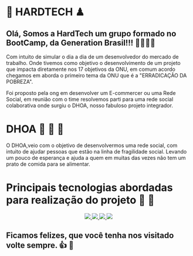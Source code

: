 # 🥇 HARDTECH ♟

## Olá, Somos a HardTech um grupo formado no BootCamp, da Generation Brasil!!! 🚀🚀🚀🚀

Com intuito de simular o dia a dia de um desenvolvedor do mercado de trabalho. Onde tivemos como objetivo o desenvolvimento de um projeto que impacta diretamente nos 17 objetivos da ONU, em comum acordo chegamos em aborda o primeiro tema da ONU que é a "ERRADICAÇÃO DA POBREZA". 

Foi proposto pela ong em desenvolver um E-commercer ou uma Rede Social, em reunião com o time resolvemos parti para uma rede social colaborativa onde surgiu o DHOA, nosso fabuloso projeto integrador. 

# DHOA 🥘 🍜 🍛

O DHOA,veio com o objetivo de desenvolvermos uma rede social, com intuito de ajudar pessoas que estão na linha de fragilidade social. Levando um pouco de esperança e ajuda a quem em muitas das vezes não tem um prato de comida para se alimentar. 

# Principais tecnologias abordadas para realização do projeto 💾 📝

<p align="center">
 <a href="https://docs.oracle.com/javase/7/docs/api/">
      <img src="https://img.shields.io/badge/Java-ED8B00?style=for-the-badge&logo=java&logoColor=white">
   </a>
   <a href="https://angular.io/docs" target="_blank">
      <img src="https://img.shields.io/badge/Angular-DD0031?style=for-the-badge&logo=angular&logoColor=white">
   </a>
     <a href="https://docs.spring.io/spring-data/jpa/docs/current/reference/html/#reference">
      <img src="https://img.shields.io/badge/Spring-6DB33F?style=for-the-badge&logo=spring&logoColor=white">
   </a>
      <a href="https://www.mysql.com">
      <img src="https://img.shields.io/badge/MySQL-00000F?style=for-the-badge&logo=mysql&logoColor=white">
   </a>
</p>

## Ficamos felizes, que você tenha nos visitado volte sempre. 👍 🙂
